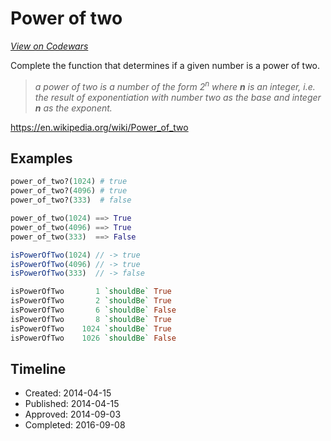 # Power of two
[*View on Codewars*](https://www.codewars.com/kata/power-of-two)

Complete the function that determines if a given number is a power of two.

> *a power of two is a number of the form 2<sup>n</sup> where **n** is an integer, i.e. the result of exponentiation with number two as the base and integer **n** as the exponent.*

https://en.wikipedia.org/wiki/Power_of_two

## Examples

```ruby
power_of_two?(1024) # true
power_of_two?(4096) # true
power_of_two?(333)  # false
```
```python
power_of_two(1024) ==> True
power_of_two(4096) ==> True
power_of_two(333)  ==> False
```
```javascript
isPowerOfTwo(1024) // -> true
isPowerOfTwo(4096) // -> true
isPowerOfTwo(333)  // -> false
```
```haskell
isPowerOfTwo       1 `shouldBe` True
isPowerOfTwo       2 `shouldBe` True
isPowerOfTwo       6 `shouldBe` False
isPowerOfTwo       8 `shouldBe` True
isPowerOfTwo    1024 `shouldBe` True
isPowerOfTwo    1026 `shouldBe` False
```


## Timeline
- Created: 2014-04-15
- Published: 2014-04-15
- Approved: 2014-09-03
- Completed: 2016-09-08